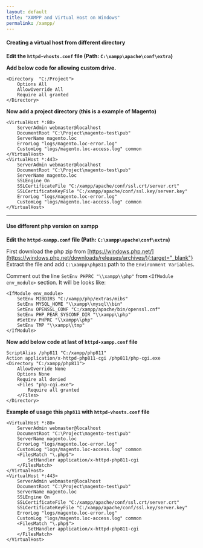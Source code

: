 ```yaml
---
layout: default
title: "XAMPP and Virtual Host on Windows"
permalink: /xampp/
---
```


#### Creating a virtual host from different directory

**Edit the `httpd-vhosts.conf` file (Path: `C:\xampp\apache\conf\extra`)**

**Add below code for allowing custom drive.**

```
<Directory  "C:/Project">
	Options All
	AllowOverride All
	Require all granted  
</Directory>
```


**Now add a project directory (this is a example of Magento)**

```
<VirtualHost *:80>
	ServerAdmin webmaster@localhost
	DocumentRoot "C:\Project\magento-test\pub"
	ServerName magento.loc
	ErrorLog "logs/magento.loc-error.log"
	CustomLog "logs/magento.loc-access.log" common
</VirtualHost>
<VirtualHost *:443>
	ServerAdmin webmaster@localhost
	DocumentRoot "C:\Project\magento-test\pub"
	ServerName magento.loc
	SSLEngine On
	SSLCertificateFile "C:/xampp/apache/conf/ssl.crt/server.crt"
	SSLCertificateKeyFile "C:/xampp/apache/conf/ssl.key/server.key"
	ErrorLog "logs/magento.loc-error.log"
	CustomLog "logs/magento.loc-access.log" common
</VirtualHost>
```

--------

#### Use different php version on xampp

**Edit the `httpd-xampp.conf` file (Path: `C:\xampp\apache\conf\extra`)**

First download the php zip from [https://windows.php.net/](https://windows.php.net/downloads/releases/archives/){:target="_blank"}
Extract the file and add `C:\xampp\php811` path to the `Environment Variables`.

Comment out the line `SetEnv PHPRC "\\xampp\\php"` from `<IfModule env_module>` section.
It will be looks like:
```
<IfModule env_module>
	SetEnv MIBDIRS "C:/xampp/php/extras/mibs"
	SetEnv MYSQL_HOME "\\xampp\\mysql\\bin"
	SetEnv OPENSSL_CONF "C:/xampp/apache/bin/openssl.cnf"
	SetEnv PHP_PEAR_SYSCONF_DIR "\\xampp\\php"
	#SetEnv PHPRC "\\xampp\\php"
	SetEnv TMP "\\xampp\\tmp"
</IfModule>
```

**Now add below code at last of `httpd-xampp.conf` file**

```
ScriptAlias /php811 "C:/xampp/php811"
Action application/x-httpd-php811-cgi /php811/php-cgi.exe
<Directory "C:/xampp/php811">
	AllowOverride None
	Options None
	Require all denied
	<Files "php-cgi.exe">
		Require all granted
	</Files>
</Directory>
```

**Example of usage this `php811` with `httpd-vhosts.conf` file**

```
<VirtualHost *:80>
	ServerAdmin webmaster@localhost
	DocumentRoot "C:\Project\magento-test\pub"
	ServerName magento.loc
	ErrorLog "logs/magento.loc-error.log"
	CustomLog "logs/magento.loc-access.log" common
	<FilesMatch "\.php$">
		SetHandler application/x-httpd-php811-cgi
	</FilesMatch>
</VirtualHost>
<VirtualHost *:443>
	ServerAdmin webmaster@localhost
	DocumentRoot "C:\Project\magento-test\pub"
	ServerName magento.loc
	SSLEngine On
	SSLCertificateFile "C:/xampp/apache/conf/ssl.crt/server.crt"
	SSLCertificateKeyFile "C:/xampp/apache/conf/ssl.key/server.key"
	ErrorLog "logs/magento.loc-error.log"
	CustomLog "logs/magento.loc-access.log" common
	<FilesMatch "\.php$">
		SetHandler application/x-httpd-php811-cgi
	</FilesMatch>
</VirtualHost>
```
